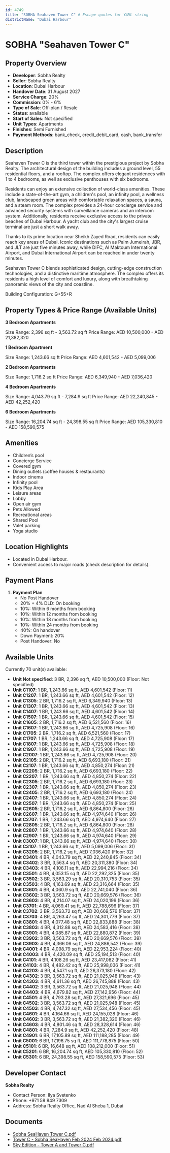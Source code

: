 ```yaml
---
id: 4749
title: "SOBHA Seahaven Tower C" # Escape quotes for YAML string
districtName: "Dubai Harbour"
---
```


# SOBHA "Seahaven Tower C"

## Property Overview
- **Developer**: Sobha Realty
- **Seller**: Sobha Realty
- **Location**: Dubai Harbour
- **Handover Date**: 31 August 2027
- **Service Charge**: 20%
- **Commission**: 0% - 6%
- **Type of Sale**: Off-plan / Resale
- **Status**: available
- **Start of Sales**: Not specified
- **Unit Types**: Apartments
- **Finishes**: Semi Furnished
- **Payment Methods**: bank_check, credit_debit_card, cash, bank_transfer

## Description
Seahaven Tower C is the third tower within the prestigious project by Sobha Realty. The architectural design of the building includes a ground level, 55 residential floors, and a rooftop. The complex offers elegant residences with 1 to 4 bedrooms, as well as exclusive penthouses with six bedrooms.

Residents can enjoy an extensive collection of world-class amenities. These include a state-of-the-art gym, a children's pool, an infinity pool, a wellness club, landscaped green areas with comfortable relaxation spaces, a sauna, and a steam room. The complex provides a 24-hour concierge service and advanced security systems with surveillance cameras and an intercom system. Additionally, residents receive exclusive access to the private beaches of Dubai Harbour. A yacht club and the city's largest cruise terminal are just a short walk away.

Thanks to its prime location near Sheikh Zayed Road, residents can easily reach key areas of Dubai. Iconic destinations such as Palm Jumeirah, JBR, and JLT are just five minutes away, while DIFC, Al Maktoum International Airport, and Dubai International Airport can be reached in under twenty minutes.

Seahaven Tower C blends sophisticated design, cutting-edge construction technologies, and a distinctive maritime atmosphere. The complex offers its residents a high level of comfort and luxury, along with breathtaking panoramic views of the city and coastline.

Building Configuration: G+55+R

## Property Types & Price Range (Available Units)
**3 Bedroom Apartments**

Size Range: 2,396 sq ft - 3,563.72 sq ft
Price Range: AED 10,500,000 - AED 21,382,320

**1 Bedroom Apartment**

Size Range: 1,243.66 sq ft
Price Range: AED 4,601,542 - AED 5,099,006

**2 Bedroom Apartments**

Size Range: 1,716.2 sq ft
Price Range: AED 6,349,940 - AED 7,036,420

**4 Bedroom Apartments**

Size Range: 4,043.79 sq ft - 7,284.9 sq ft
Price Range: AED 22,240,845 - AED 42,252,420

**6 Bedroom Apartments**

Size Range: 16,204.74 sq ft - 24,398.55 sq ft
Price Range: AED 105,330,810 - AED 158,590,575

## Amenities
- Children’s pool
- Concierge Service
- Covered gym
- Dining outlets  (coffee houses & restaurants)
- Indoor cinema
- Infinity pool
- Kids Play Area
- Leisure areas
- Lobby
- Open air gym
- Pets Allowed
- Recreational areas
- Shared Pool
- Valet parking
- Yoga studio

## Location Highlights
- Located in Dubai Harbour.
- Convenient access to major roads (check description for details).

## Payment Plans
1. **Payment Plan**
   - No Post Handover
   - 20% + 4% DLD: On booking
   - 10%: Within 6 months from booking
   - 10%: Within 12 months from booking
   - 10%: Within 18 months from booking
   - 10%: Within 24 months from booking
   - 40%: On handover
   - Down Payment: 20%
   - Post Handover: No

## Available Units
Currently 70 unit(s) available:
- **Unit Not specified**: 3 BR, 2,396 sq ft, AED 10,500,000 (Floor: Not specified)
- **Unit C1107**: 1 BR, 1,243.66 sq ft, AED 4,601,542 (Floor: 11)
- **Unit C1207**: 1 BR, 1,243.66 sq ft, AED 4,601,542 (Floor: 12)
- **Unit C1305**: 2 BR, 1,716.2 sq ft, AED 6,349,940 (Floor: 13)
- **Unit C1307**: 1 BR, 1,243.66 sq ft, AED 4,601,542 (Floor: 13)
- **Unit C1407**: 1 BR, 1,243.66 sq ft, AED 4,601,542 (Floor: 14)
- **Unit C1507**: 1 BR, 1,243.66 sq ft, AED 4,601,542 (Floor: 15)
- **Unit C1605**: 2 BR, 1,716.2 sq ft, AED 6,521,560 (Floor: 16)
- **Unit C1607**: 1 BR, 1,243.66 sq ft, AED 4,725,908 (Floor: 16)
- **Unit C1705**: 2 BR, 1,716.2 sq ft, AED 6,521,560 (Floor: 17)
- **Unit C1707**: 1 BR, 1,243.66 sq ft, AED 4,725,908 (Floor: 17)
- **Unit C1807**: 1 BR, 1,243.66 sq ft, AED 4,725,908 (Floor: 18)
- **Unit C1907**: 1 BR, 1,243.66 sq ft, AED 4,725,908 (Floor: 19)
- **Unit C2007**: 1 BR, 1,243.66 sq ft, AED 4,725,908 (Floor: 20)
- **Unit C2105**: 2 BR, 1,716.2 sq ft, AED 6,693,180 (Floor: 21)
- **Unit C2107**: 1 BR, 1,243.66 sq ft, AED 4,850,274 (Floor: 21)
- **Unit C2205**: 2 BR, 1,716.2 sq ft, AED 6,693,180 (Floor: 22)
- **Unit C2207**: 1 BR, 1,243.66 sq ft, AED 4,850,274 (Floor: 22)
- **Unit C2305**: 2 BR, 1,716.2 sq ft, AED 6,693,180 (Floor: 23)
- **Unit C2307**: 1 BR, 1,243.66 sq ft, AED 4,850,274 (Floor: 23)
- **Unit C2405**: 2 BR, 1,716.2 sq ft, AED 6,693,180 (Floor: 24)
- **Unit C2407**: 1 BR, 1,243.66 sq ft, AED 4,850,274 (Floor: 24)
- **Unit C2507**: 1 BR, 1,243.66 sq ft, AED 4,850,274 (Floor: 25)
- **Unit C2605**: 2 BR, 1,716.2 sq ft, AED 6,864,800 (Floor: 26)
- **Unit C2607**: 1 BR, 1,243.66 sq ft, AED 4,974,640 (Floor: 26)
- **Unit C2707**: 1 BR, 1,243.66 sq ft, AED 4,974,640 (Floor: 27)
- **Unit C2805**: 2 BR, 1,716.2 sq ft, AED 6,864,800 (Floor: 28)
- **Unit C2807**: 1 BR, 1,243.66 sq ft, AED 4,974,640 (Floor: 28)
- **Unit C2907**: 1 BR, 1,243.66 sq ft, AED 4,974,640 (Floor: 29)
- **Unit C3007**: 1 BR, 1,243.66 sq ft, AED 4,974,640 (Floor: 30)
- **Unit C3107**: 1 BR, 1,243.66 sq ft, AED 5,099,006 (Floor: 31)
- **Unit C3205**: 2 BR, 1,716.2 sq ft, AED 7,036,420 (Floor: 32)
- **Unit C3401**: 4 BR, 4,043.79 sq ft, AED 22,240,845 (Floor: 34)
- **Unit C3402**: 3 BR, 3,563.4 sq ft, AED 20,311,380 (Floor: 34)
- **Unit C3403**: 4 BR, 4,106.11 sq ft, AED 22,994,216 (Floor: 34)
- **Unit C3501**: 4 BR, 4,053.15 sq ft, AED 22,292,325 (Floor: 35)
- **Unit C3502**: 3 BR, 3,563.29 sq ft, AED 20,310,753 (Floor: 35)
- **Unit C3503**: 4 BR, 4,163.69 sq ft, AED 23,316,664 (Floor: 35)
- **Unit C3601**: 4 BR, 4,060.9 sq ft, AED 22,741,040 (Floor: 36)
- **Unit C3602**: 3 BR, 3,563.72 sq ft, AED 20,669,576 (Floor: 36)
- **Unit C3603**: 4 BR, 4,214.07 sq ft, AED 24,020,199 (Floor: 36)
- **Unit C3701**: 4 BR, 4,069.41 sq ft, AED 22,788,696 (Floor: 37)
- **Unit C3702**: 3 BR, 3,563.72 sq ft, AED 20,669,576 (Floor: 37)
- **Unit C3703**: 4 BR, 4,263.47 sq ft, AED 24,301,779 (Floor: 37)
- **Unit C3801**: 4 BR, 4,077.48 sq ft, AED 22,833,888 (Floor: 38)
- **Unit C3803**: 4 BR, 4,312.88 sq ft, AED 24,583,416 (Floor: 38)
- **Unit C3901**: 4 BR, 4,085.87 sq ft, AED 22,880,872 (Floor: 39)
- **Unit C3902**: 3 BR, 3,563.72 sq ft, AED 20,669,576 (Floor: 39)
- **Unit C3903**: 4 BR, 4,366.06 sq ft, AED 24,886,542 (Floor: 39)
- **Unit C4001**: 4 BR, 4,098.79 sq ft, AED 22,953,224 (Floor: 40)
- **Unit C4003**: 4 BR, 4,420.09 sq ft, AED 25,194,513 (Floor: 40)
- **Unit C4101**: 4 BR, 4,108.26 sq ft, AED 23,417,082 (Floor: 41)
- **Unit C4103**: 4 BR, 4,482.42 sq ft, AED 25,998,036 (Floor: 41)
- **Unit C4203**: 4 BR, 4,547.1 sq ft, AED 26,373,180 (Floor: 42)
- **Unit C4302**: 3 BR, 3,563.72 sq ft, AED 21,025,948 (Floor: 43)
- **Unit C4303**: 4 BR, 4,611.36 sq ft, AED 26,745,888 (Floor: 43)
- **Unit C4402**: 3 BR, 3,563.72 sq ft, AED 21,025,948 (Floor: 44)
- **Unit C4403**: 4 BR, 4,679.82 sq ft, AED 27,142,956 (Floor: 44)
- **Unit C4501**: 4 BR, 4,793.28 sq ft, AED 27,321,696 (Floor: 45)
- **Unit C4502**: 3 BR, 3,563.72 sq ft, AED 21,025,948 (Floor: 45)
- **Unit C4503**: 4 BR, 4,747.32 sq ft, AED 27,534,456 (Floor: 45)
- **Unit C4601**: 4 BR, 4,164.66 sq ft, AED 24,155,028 (Floor: 46)
- **Unit C4602**: 3 BR, 3,563.72 sq ft, AED 21,382,320 (Floor: 46)
- **Unit C4603**: 4 BR, 4,801.46 sq ft, AED 28,328,614 (Floor: 46)
- **Unit C4801**: 4 BR, 7,284.9 sq ft, AED 42,252,420 (Floor: 48)
- **Unit C4901**: 6 BR, 17,105.89 sq ft, AED 111,188,285 (Floor: 49)
- **Unit C5001**: 6 BR, 17,196.75 sq ft, AED 111,778,875 (Floor: 50)
- **Unit C5101**: 6 BR, 16,648 sq ft, AED 108,212,000 (Floor: 51)
- **Unit C5201**: 6 BR, 16,204.74 sq ft, AED 105,330,810 (Floor: 52)
- **Unit C5301**: 6 BR, 24,398.55 sq ft, AED 158,590,575 (Floor: 53)

## Developer Contact
**Sobha Realty**
- Contact Person: Ilya Svetenko
- Phone: +971 58 849 7309
- Address: Sobha Realty Office, Nad Al Sheba 1, Dubai

## Documents
- [Sobha SeaHaven Tower C.pdf](https://cdn.geniemap.net/2025/03/22/P8ggtae32PbxjRgsZPEWEO8gdXqUButVMa1Euc8h.pdf)
- [Tower C - Sobha SeaHaven Feb 2024 Feb 2024.pdf](https://cdn.geniemap.net/2024/06/25/co6oddMthkSO9CAi4EL8HvfXLbD15QGMVgToc4tS.pdf)
- [Sky Edition - Tower A and Tower C.pdf](https://cdn.geniemap.net/2025/03/22/V8V0LYYBM9fhsxQDAJNNnk38wobkL4cZiCmUKHzG.pdf)
